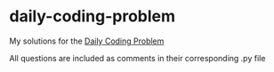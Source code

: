 # daily-coding-problem
My solutions for the [Daily Coding Problem](https://www.dailycodingproblem.com)

All questions are included as comments in their corresponding .py file
